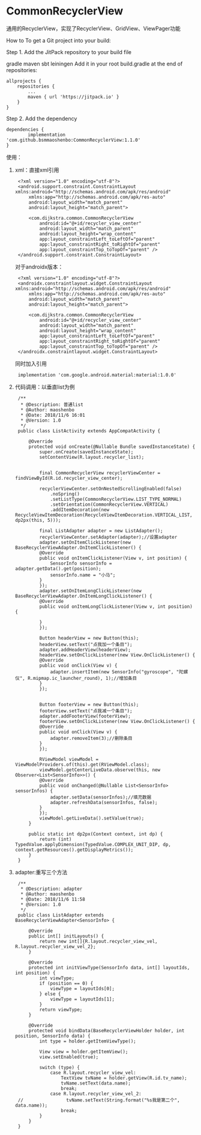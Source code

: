 # CommonRecyclerView
通用的RecyclerView，实现了RecyclerView、GridView、ViewPager功能

How to
To get a Git project into your build:

Step 1. Add the JitPack repository to your build file

gradle
maven
sbt
leiningen
Add it in your root build.gradle at the end of repositories:

	allprojects {
		repositories {
			...
			maven { url 'https://jitpack.io' }
		}
	}
Step 2. Add the dependency

	dependencies {
	        implementation 'com.github.bsmmaoshenbo:CommonRecyclerView:1.1.0'
	}

使用：
1. xml：直接xml引用


	    <?xml version="1.0" encoding="utf-8"?>
	    <android.support.constraint.ConstraintLayout xmlns:android="http://schemas.android.com/apk/res/android"
            xmlns:app="http://schemas.android.com/apk/res-auto"
            android:layout_width="match_parent"
            android:layout_height="match_parent">
    
            <com.dijkstra.common.CommonRecyclerView
                android:id="@+id/recycler_view_center"
                android:layout_width="match_parent"
                android:layout_height="wrap_content"
                app:layout_constraintLeft_toLeftOf="parent"
                app:layout_constraintRight_toRightOf="parent"
                app:layout_constraintTop_toTopOf="parent" />
	    </android.support.constraint.ConstraintLayout>
    
    对于androidx版本：
        
        
        <?xml version="1.0" encoding="utf-8"?>
        <androidx.constraintlayout.widget.ConstraintLayout xmlns:android="http://schemas.android.com/apk/res/android"
            xmlns:app="http://schemas.android.com/apk/res-auto"
            android:layout_width="match_parent"
            android:layout_height="match_parent">
        
            <com.dijkstra.common.CommonRecyclerView
                android:id="@+id/recycler_view_center"
                android:layout_width="match_parent"
                android:layout_height="wrap_content"
                app:layout_constraintLeft_toLeftOf="parent"
                app:layout_constraintRight_toRightOf="parent"
                app:layout_constraintTop_toTopOf="parent" />
        </androidx.constraintlayout.widget.ConstraintLayout>
	
	同时加入引用
	
		implementation 'com.google.android.material:material:1.0.0'
	
2. 代码调用：以垂直list为例
    
    
	    /**
	     * @Description: 普通list
	     * @Author: maoshenbo
	     * @Date: 2018/11/6 16:01
	     * @Version: 1.0
	     */
	    public class ListActivity extends AppCompatActivity {

            @Override
            protected void onCreate(@Nullable Bundle savedInstanceState) {
                super.onCreate(savedInstanceState);
                setContentView(R.layout.recycler_list);
    
    
                final CommonRecyclerView recyclerViewCenter = findViewById(R.id.recycler_view_center);
    
                recyclerViewCenter.setOnNestedScrollingEnabled(false)
                    .noSpring()
                    .setListType(CommonRecyclerView.LIST_TYPE_NORMAL)
                    .setOrientation(CommonRecyclerView.VERTICAL)
                    .addItemDecoration(new RecycleViewItemDecoration(RecycleViewItemDecoration.VERTICAL_LIST, dp2px(this, 5)));
    
                final ListAdapter adapter = new ListAdapter();
                recyclerViewCenter.setAdapter(adapter);//设置adapter
                adapter.setOnItemClickListener(new BaseRecyclerViewAdapter.OnItemClickListener() {
                @Override
                public void onItemClickListener(View v, int position) {
                    SensorInfo sensorInfo = adapter.getData().get(position);
                    sensorInfo.name = "小马";
                }
                });
                adapter.setOnItemLongClickListener(new BaseRecyclerViewAdapter.OnItemLongClickListener() {
                @Override
                public void onItemLongClickListener(View v, int position) {
    
                }
                });
    
                Button headerView = new Button(this);
                headerView.setText("点我加一个条目");
                adapter.addHeaderView(headerView);
                headerView.setOnClickListener(new View.OnClickListener() {
                @Override
                public void onClick(View v) {
                    adapter.insertItem(new SensorInfo("gyroscope", "陀螺仪", R.mipmap.ic_launcher_round), 1);//增加条目
                }
                });
    
    
                Button footerView = new Button(this);
                footerView.setText("点我减一个条目");
                adapter.addFooterView(footerView);
                footerView.setOnClickListener(new View.OnClickListener() {
                @Override
                public void onClick(View v) {
                    adapter.removeItem(3);//删除条目
                }
                });
    
                RViewModel viewModel = ViewModelProviders.of(this).get(RViewModel.class);
                viewModel.getCenterLiveData.observe(this, new Observer<List<SensorInfo>>() {
                @Override
                public void onChanged(@Nullable List<SensorInfo> sensorInfos) {
                    adapter.setData(sensorInfos);//填充数据
                    adapter.refreshData(sensorInfos, false);
                }
                });
                viewModel.getLiveData().setValue(true);
            }
    
            public static int dp2px(Context context, int dp) {
                return (int) TypedValue.applyDimension(TypedValue.COMPLEX_UNIT_DIP, dp, context.getResources().getDisplayMetrics());
            }
	    }

3. adapter:重写三个方法


        /**
         * @Description: adapter
         * @Author: maoshenbo
         * @Date: 2018/11/6 11:58
         * @Version: 1.0
         */
        public class ListAdapter extends BaseRecyclerViewAdapter<SensorInfo> {
        
            @Override
            public int[] initLayouts() {
                return new int[]{R.layout.recycler_view_vel, R.layout.recycler_view_vel_2};
            }
        
            @Override
            protected int initViewType(SensorInfo data, int[] layoutIds, int position) {
                int viewType;
                if (position == 0) {
                    viewType = layoutIds[0];
                } else {
                    viewType = layoutIds[1];
                }
                return viewType;
            }
        
            @Override
            protected void bindData(BaseRecyclerViewHolder holder, int position, SensorInfo data) {
                int type = holder.getItemViewType();
        
                View view = holder.getItemView();
                view.setEnabled(true);
        
                switch (type) {
                    case R.layout.recycler_view_vel:
                        TextView tvName = holder.getView(R.id.tv_name);
                        tvName.setText(data.name);
                        break;
                    case R.layout.recycler_view_vel_2:
        //                tvName.setText(String.format("%s我是第二个", data.name));
                        break;
                }
            }
        }
